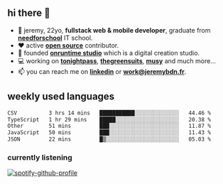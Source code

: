 ## hi there 👋

- 👦 jeremy,  22yo, **fullstack web & mobile developer**, graduate from **[needforschool](https://www.needfor-school.com/)** IT school.
- ❤️ active **[open source](https://github.com/jerembdn)** contributor.
- 🧠 founded **[onruntime studio](https://github.com/onruntime)** which is a digital creation studio.
- 💻 working on **[tonightpass](https://tonightpass.com)**, **[thegreensuits](https://thegreensuits.fr)**, **[musy](https://github.com/musyapp)** and much more...
- 📫 you can reach me on **[linkedin](https://www.linkedin.com/in/jeremybdn/)** or **[work@jeremybdn.fr](mailto:work@jeremybdn.fr)**.

## weekly used languages

<!--START_SECTION:waka-->

```txt
CSV          3 hrs 14 mins   ███████████░░░░░░░░░░░░░░   44.46 %
TypeScript   1 hr 29 mins    █████░░░░░░░░░░░░░░░░░░░░   20.38 %
Other        51 mins         ███░░░░░░░░░░░░░░░░░░░░░░   11.87 %
JavaScript   50 mins         ███░░░░░░░░░░░░░░░░░░░░░░   11.43 %
JSON         22 mins         █▒░░░░░░░░░░░░░░░░░░░░░░░   05.03 %
```

<!--END_SECTION:waka-->

### currently listening
[![spotify-github-profile](https://spotify-github-profile.vercel.app/api/view?uid=31ugdvkonmhxzbnkai2r7ue2empe&cover_image=true&theme=natemoo-re&show_offline=false&background_color=121212&bar_color=3356d7&bar_color_cover=false)](https://open.spotify.com/user/31225jnpumbhbpldcz2wjg24aymi)
